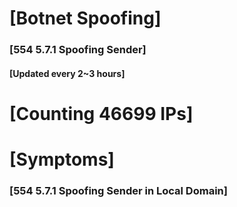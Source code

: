 # [Botnet Spoofing]
### [554 5.7.1 Spoofing Sender]
#### [Updated every 2~3 hours]

# [Counting 46699 IPs]

# [Symptoms] 
###   [554 5.7.1 Spoofing Sender in Local Domain]
